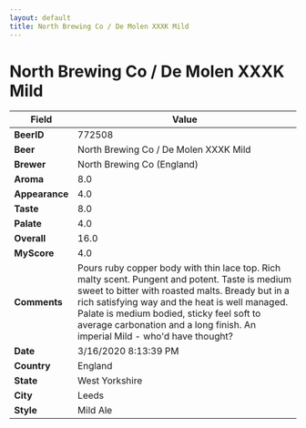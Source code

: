 ```yaml
---
layout: default
title: North Brewing Co / De Molen XXXK Mild
---
```


# North Brewing Co / De Molen XXXK Mild

| Field         | Value     |
|---------------|-----------|
| **BeerID** | 772508 |
| **Beer** | North Brewing Co / De Molen XXXK Mild |
| **Brewer** | North Brewing Co (England) |
| **Aroma** | 8.0 |
| **Appearance** | 4.0 |
| **Taste** | 8.0 |
| **Palate** | 4.0 |
| **Overall** | 16.0 |
| **MyScore** | 4.0 |
| **Comments** | Pours ruby copper body with thin lace top. Rich malty scent. Pungent and potent. Taste is medium sweet to bitter with roasted malts. Bready but in a rich satisfying way and the heat is well managed. Palate is medium bodied, sticky feel soft to average carbonation and a long finish. An imperial Mild - who'd have thought? |
| **Date** | 3/16/2020 8:13:39 PM |
| **Country** | England |
| **State** | West Yorkshire |
| **City** | Leeds |
| **Style** | Mild Ale |

